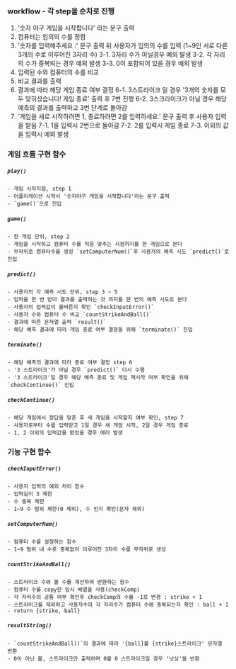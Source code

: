 ### workflow - 각 step을 순차로 진행
1. '숫자 야구 게임을 시작합니다' 라는 문구 출력
2. 컴퓨터는 임의의 수를 정함 
3. '숫자를 입력해주세요 :' 문구 출력 뒤 사용자가 임의의 수를 입력 (1~9인 서로 다른 3개의 수로 이루어진 3자리 수)
    3-1. 3자리 수가 아닐경우 예외 발생
    3-2. 각 자리의 수가 중복되는 경우 예외 발생
    3-3. 0이 포함되어 있을 경우 예외 발생
4. 입력된 수와 컴퓨터의 수를 비교 
5. 비교 결과를 출력 
6. 결과에 따라 해당 게임 종료 여부 결정
    6-1. 3스트라이크 일 경우 '3개의 숫자를 모두 맞히셨습니다! 게임 종료' 출력 후 7번 진행
    6-2. 3스크라이크가 아닐 경우 해당 예측의 결과를 출력하고 3번 단계로 돌아감
7. '게임을 새로 시작하려면 1, 종료하려면 2를 입력하세요.' 문구 출력 후 사용자 입력을 받음
    7-1. 1을 입력시 2번으로 돌아감
    7-2. 2를 입력시 게임 종료
    7-3. 이외의 값을 입력시 예외 발생

### 게임 흐름 구현 함수
##### `play()`
    - 게임 시작지점, step 1
    - 어플리케이션 시작시 '숫자야구 게임을 시작합니다'라는 문구 출력
    - `game()`으로 진입

##### `game()` 
    - 한 게임 단위, step 2
    - 게임을 시작하고 컴퓨터 수를 처음 맞추는 시점까지를 한 게임으로 본다
    - 무작위로 컴퓨터수를 생성 `setComputerNum()`후 사용자의 예측 시도 `predict()`로 진입 

##### `predict()`
    - 사용자의 각 예측 시도 단위, step 3 ~ 5
    - 입력을 한 번 받아 결과를 출력하는 것 까지를 한 번의 예측 시도로 본다
    - 사용자의 입력값이 올바른지 확인 `checkInputError()`
    - 사용자 수와 컴퓨터 수 비교 `countStrikeAndBall()`
    - 결과에 따른 문자열 출력 `result()`
    - 해당 예측 결과에 따라 게임 종료 여부 결정을 위해 `terminate()` 진입

##### `terminate()`
    - 해당 예측의 결과에 따라 종료 여부 결정 step 6
    - '3 스트라이크'가 아닐 경우 `predict()` 다시 수행
    - '3 스트라이크'일 경우 해당 예측 종료 및 게임 재시작 여부 확인을 위해 `checkContinue()` 진입

##### `checkContinue()`
    - 해당 게임에서 정답을 맞춘 후 새 게임을 시작할지 여부 확인, step 7
    - 사용자로부터 수를 입력받고 1일 경우 새 게임 시작, 2일 경우 게임 종료
    - 1, 2 이외의 입력값을 받았을 경우 에러 발생

### 기능 구현 함수
##### `checkInputError()`
    - 사용자 입력의 예외 처리 함수
    - 입력길이 3 제한
    - 수 중복 제한
    - 1~9 수 범위 제한(0 제외), 수 인지 확인(문자 제외)

##### `setComputerNum()`
    - 컴퓨터 수를 설정하는 함수
    - 1~9 범위 내 수로 중복없이 이루어진 3자리 수를 무작위로 생성 

##### `countStrikeAndBall()`
    - 스트라이크 수와 볼 수를 계산하여 반환하는 함수
    - 컴퓨터 수를 copy한 임시 배열을 사용(checkComp)
    - 각 자리수의 공통 여부 확인후 checkComp의 수를 -1로 변경 : strike + 1
    - 스트라이크를 제외하고 사용자수의 각 자리수가 컴퓨터 수에 중복되는지 확인 : ball + 1
    - return {strike, ball}

##### `resultString()`
    - `countStrikeAndBall()`의 결과에 따라 '{ball}볼 {strike}스트라이크' 문자열 반환
    - 0이 아닌 볼, 스트라이크만 출력하며 0볼 0 스트라이크일 경우 '낫싱'을 반환


